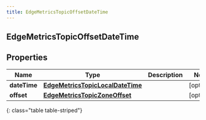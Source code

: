 ```yaml
---
title: EdgeMetricsTopicOffsetDateTime
---
```

## EdgeMetricsTopicOffsetDateTime

## Properties

|Name | Type | Description | Notes|
|------------ | ------------- | ------------- | -------------|
| **dateTime** | [**EdgeMetricsTopicLocalDateTime**](EdgeMetricsTopicLocalDateTime.html) |  | [optional] |
| **offset** | [**EdgeMetricsTopicZoneOffset**](EdgeMetricsTopicZoneOffset.html) |  | [optional] |
{: class="table table-striped"}


